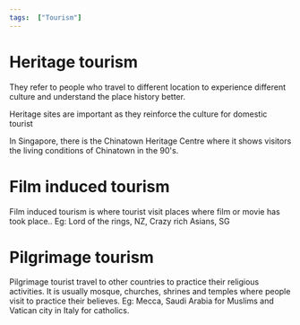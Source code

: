 ```yaml
---
tags:  ["Tourism"]
---
```

# Heritage tourism
They refer to people who travel to different location to experience different culture and understand the place history better.

Heritage sites are important as they reinforce the culture for domestic tourist

In Singapore, there is the Chinatown Heritage Centre where it shows visitors the living conditions of Chinatown in the 90's. 

# Film induced tourism
Film induced tourism is where tourist visit places where film or movie has took place..
Eg: Lord of the rings, NZ, Crazy rich Asians, SG

# Pilgrimage tourism
Pilgrimage tourist travel to other countries to practice their religious activities.
It is usually mosque, churches, shrines and temples where people visit to practice their believes.
Eg: Mecca, Saudi Arabia for Muslims and Vatican city in Italy for catholics.
